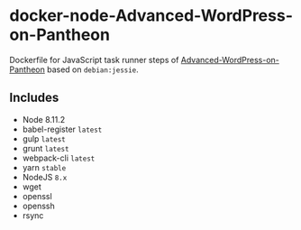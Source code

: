 # docker-node-Advanced-WordPress-on-Pantheon
Dockerfile for JavaScript task runner steps of [Advanced-WordPress-on-Pantheon](https://github.com/ataylorme/Advanced-WordPress-on-Pantheon) based on `debian:jessie`.

## Includes
* Node 8.11.2
* babel-register `latest`
* gulp `latest`
* grunt `latest`
* webpack-cli `latest`
* yarn `stable`
* NodeJS `8.x`
* wget
* openssl
* openssh
* rsync
